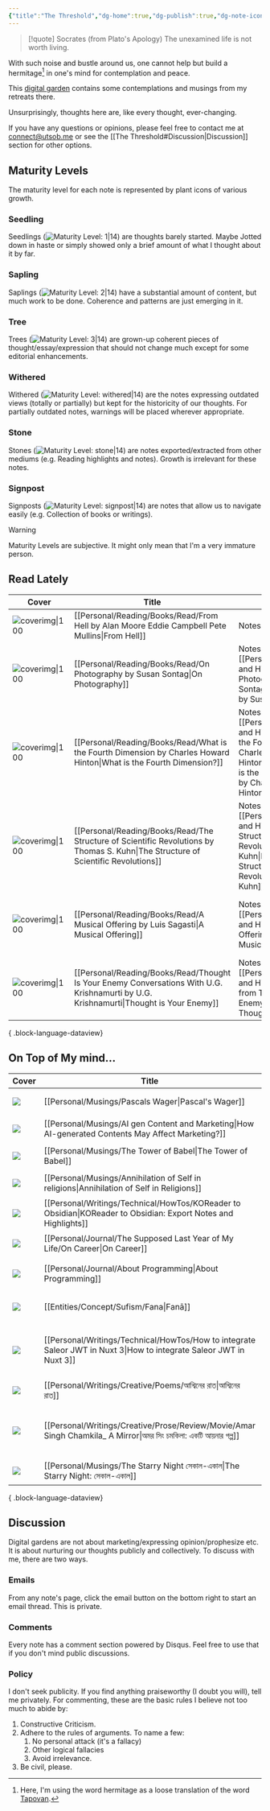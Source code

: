 ```yaml
---
{"title":"The Threshold","dg-home":true,"dg-publish":true,"dg-note-icon":"signpost","dg-pinned":true,"dg-hide-in-graph":true,"cssClasses":["cards","cards-cols-3","cards-cover","cards-cover-no-border","cards-title-hide-icons"],"dg-metatags":{"description":"Utsob's Digital Garden","og:description":"Utsob's Digital Garden"},"created":"2023-01-02T21:30:15+06:00","updated":"2024-07-02T09:47:52+06:00","permalink":"/the-threshold/","metatags":{"description":"Utsob's Digital Garden","og:description":"Utsob's Digital Garden"},"hideInGraph":true,"pinned":true,"contentClasses":"cards cards-cols-3 cards-cover cards-cover-no-border cards-title-hide-icons","tags":["gardenEntry"],"dgPassFrontmatter":true,"noteIcon":"signpost"}
---
```


> [!quote] Socrates (from Plato's Apology)
> The unexamined life is not worth living.

With such noise and bustle around us, one cannot help but build a hermitage[^1] in one's mind for contemplation and peace.

This [digital garden](https://cagrimmett.com/notes/2020/11/08/what-are-digital-gardens/) contains some contemplations and musings from my retreats there.

Unsurprisingly, thoughts here are, like every thought, ever-changing.

If you have any questions or opinions, please feel free to contact me at [connect@utsob.me](mailto:connect@utsob.me) or see the [[The Threshold#Discussion\|Discussion]] section for other options.

## Maturity Levels
The maturity level for each note is represented by plant icons of various growth.

### Seedling
Seedlings (![Maturity Level: 1|14](https://hermitage.utsob.me/img/tree-1.svg)) are thoughts barely started. Maybe Jotted down in haste or simply showed only a brief amount of what I thought about it by far.

### Sapling
Saplings (![Maturity Level: 2|14](https://hermitage.utsob.me/img/tree-2.svg)) have a substantial amount of content, but much work to be done. Coherence and patterns are just emerging in it.

### Tree
Trees (![Maturity Level: 3|14](https://hermitage.utsob.me/img/tree-3.svg)) are grown-up coherent pieces of thought/essay/expression that should not change much except for some editorial enhancements.

### Withered
Withered (![Maturity Level: withered|14](https://hermitage.utsob.me/img/withered.svg)) are the notes expressing outdated views (totally or partially) but kept for the historicity of our thoughts. For partially outdated notes, warnings will be placed wherever appropriate.

### Stone
Stones (![Maturity Level: stone|14](https://hermitage.utsob.me/img/stone.svg)) are notes exported/extracted from other mediums (e.g. Reading highlights and notes). Growth is irrelevant for these notes.

### Signpost
Signposts (![Maturity Level: signpost|14](https://hermitage.utsob.me/img/signpost.svg)) are notes that allow us to navigate easily (e.g. Collection of books or writings).

> [!Warning] 
> Maturity Levels are subjective. It might only mean that I'm a very immature person.


## Read Lately
| Cover                                                                                                                            | Title                                                                                                                                     | Notes                                                                                                                                                                              | Tags                                                                  |
| -------------------------------------------------------------------------------------------------------------------------------- | ----------------------------------------------------------------------------------------------------------------------------------------- | ---------------------------------------------------------------------------------------------------------------------------------------------------------------------------------- | --------------------------------------------------------------------- |
| ![coverimg\|100](https://images-na.ssl-images-amazon.com/images/S/compressed.photo.goodreads.com/books/1509277098i/23529.jpg)    | [[Personal/Reading/Books/Read/From Hell by Alan Moore Eddie Campbell Pete Mullins\|From Hell]]                                         | Notes: \-                                                                                                                                                                          | #book #Comics #Graphic #Novels                                        |
| ![coverimg\|100](https://images-na.ssl-images-amazon.com/images/S/compressed.photo.goodreads.com/books/1671548651i/52372.jpg)    | [[Personal/Reading/Books/Read/On Photography by Susan Sontag\|On Photography]]                                                         | Notes: [[Personal/Reading/Notes and Highlights/On Photography by Susan Sontag\|On Photography by Susan Sontag]]                                                                 | #book #Photography #art                                               |
| ![coverimg\|100](https://images-na.ssl-images-amazon.com/images/S/compressed.photo.goodreads.com/books/1677810279i/21970444.jpg) | [[Personal/Reading/Books/Read/What is the Fourth Dimension by Charles Howard Hinton\|What is the Fourth Dimension?]]                   | Notes: [[Personal/Reading/Notes and Highlights/What is the Fourth Dimension by Charles Howard Hinton\|Notes from What is the Fourth Dimension by Charles Howard Hinton]]        | #book #philosophy #physics #scientific-romance                        |
| ![coverimg\|100](https://books.google.com/books/content?id=0q_0swEACAAJ&printsec=frontcover&img=1&zoom=1&source=gbs_api)         | [[Personal/Reading/Books/Read/The Structure of Scientific Revolutions by Thomas S. Kuhn\|The Structure of Scientific Revolutions]]     | Notes: [[Personal/Reading/Notes and Highlights/The Structure of Scientific Revolutions by Thomas S Kuhn\|Notes from The Structure of Scientific Revolutions by Thomas S. Kuhn]] | #book #Science #history                                               |
| ![coverimg\|100](https://images-na.ssl-images-amazon.com/images/S/compressed.photo.goodreads.com/books/1594199883i/49008138.jpg) | [[Personal/Reading/Books/Read/A Musical Offering by Luis Sagasti\|A Musical Offering]]                                                 | Notes: [[Personal/Reading/Notes and Highlights/A Musical Offering by Luis Sagasti\|A Musical Offering]]                                                                         | #art #european #history #music #russian #western-art #wwii #bestreads |
| ![coverimg\|100](https://books.google.com/books/publisher/content/images/frontcover/PGHXld75CCAC?fife=w600-h900&source=gbs_api)  | [[Personal/Reading/Books/Read/Thought Is Your Enemy Conversations With U.G. Krishnamurti by U.G. Krishnamurti\|Thought is Your Enemy]] | Notes: [[Personal/Reading/Notes and Highlights/Notes from Thought is Your Enemy\|Notes from Thought is Your Enemy]]                                                             | #book #Biography #Autobiography #metaphysics #philosophy              |

{ .block-language-dataview}
## On Top of My mind…
| Cover                                                               | Title                                                                                                                  | Updated                                                               | Created                                                              | Tags                                                                  |
| ------------------------------------------------------------------- | ---------------------------------------------------------------------------------------------------------------------- | --------------------------------------------------------------------- | -------------------------------------------------------------------- | --------------------------------------------------------------------- |
| <img src='https://hermitage.utsob.me/img/3-cover-card.jpg'/>        | [[Personal/Musings/Pascals Wager\|Pascal's Wager]]                                                                  | <i icon-name=calendar-clock></i><small>Sept 29, 2024 12:56 pm</small> | <i icon-name=calendar-plus></i><small>Sept 29, 2024 11:08 am</small> | #religion #War                                                        |
| <img src='https://hermitage.utsob.me/img/2-cover-card.jpg'/>        | [[Personal/Musings/AI gen Content and Marketing\|How AI-generated Contents May Affect Marketing?]]                  | <i icon-name=calendar-clock></i><small>Sept 24, 2024 09:21 am</small> | <i icon-name=calendar-plus></i><small>Mar 24, 2023 11:03 am</small>  | #AI #Marketing                                                        |
| <img src='https://hermitage.utsob.me/img/3-cover-card.jpg'/>        | [[Personal/Musings/The Tower of Babel\|The Tower of Babel]]                                                         | <i icon-name=calendar-clock></i><small>Sept 16, 2024 12:24 am</small> | <i icon-name=calendar-plus></i><small>Sept 05, 2024 10:14 am</small> | #society #myth #etiology                                              |
| <img src='https://hermitage.utsob.me/img/2-cover-card.jpg'/>        | [[Personal/Musings/Annihilation of Self in religions\|Annihilation of Self in Religions]]                           | <i icon-name=calendar-clock></i><small>Sept 15, 2024 09:37 am</small> | <i icon-name=calendar-plus></i><small>Sept 03, 2024 01:56 pm</small> | #religion #spirituality                                               |
| <img src='https://hermitage.utsob.me/img/3-cover-card.jpg'/>        | [[Personal/Writings/Technical/HowTos/KOReader to Obsidian\|KOReader to Obsidian: Export Notes and Highlights]]      | <i icon-name=calendar-clock></i><small>Sept 08, 2024 03:18 pm</small> | <i icon-name=calendar-plus></i><small>Sept 10, 2023 02:38 pm</small> | #koreader #obsidian #how-to #notes-export                             |
| <img src='https://hermitage.utsob.me/img/2-cover-card.jpg'/>        | [[Personal/Journal/The Supposed Last Year of My Life/On Career\|On Career]]                                         | <i icon-name=calendar-clock></i><small>Sept 03, 2024 11:51 pm</small> | <i icon-name=calendar-plus></i><small>Aug 22, 2022 06:25 pm</small>  | #life #work #programming                                              |
| <img src='https://hermitage.utsob.me/img/withered-cover-card.jpg'/> | [[Personal/Journal/About Programming\|About Programming]]                                                           | <i icon-name=calendar-clock></i><small>Sept 03, 2024 11:46 pm</small> | <i icon-name=calendar-plus></i><small>Oct 04, 2018 07:41 am</small>  | #passion #philosophy #programming                                     |
| <img src='https://hermitage.utsob.me/img/1-cover-card.jpg'/>        | [[Entities/Concept/Sufism/Fana\|Fanā]]                                                                              | <i icon-name=calendar-clock></i><small>Sept 03, 2024 06:53 pm</small> | <i icon-name=calendar-plus></i><small>Feb 20, 2024 02:40 pm</small>  | #concept #concept/theology #concept/sufism                            |
| <img src='https://hermitage.utsob.me/img/3-cover-card.jpg'/>        | [[Personal/Writings/Technical/HowTos/How to integrate Saleor JWT in Nuxt 3\|How to integrate Saleor JWT in Nuxt 3]] | <i icon-name=calendar-clock></i><small>Jun 24, 2024 03:42 pm</small>  | <i icon-name=calendar-plus></i><small>Apr 29, 2024 10:26 am</small>  | #technical #how-to #nuxt3 #nuxt #apollo #graphql #saleor #jwt #django |
| <img src='https://hermitage.utsob.me/img/3-cover-card.jpg'/>        | [[Personal/Writings/Creative/Poems/আশ্বিনের রাত\|আশ্বিনের রাত]]                                                     | <i icon-name=calendar-clock></i><small>May 27, 2024 01:21 am</small>  | <i icon-name=calendar-plus></i><small>Aug 13, 2020 08:04 pm</small>  |                                                                       |
| <img src='https://hermitage.utsob.me/img/3-cover-card.jpg'/>        | [[Personal/Writings/Creative/Prose/Review/Movie/Amar Singh Chamkila_ A Mirror\|অমর সিং চমকিলা: একটি আয়নার গল্প]]   | <i icon-name=calendar-clock></i><small>May 17, 2024 04:41 pm</small>  | <i icon-name=calendar-plus></i><small>May 10, 2024 11:04 pm</small>  | #movie-review #amar-singh-chamkila #imtiaz-ali #art #music #biopic    |
| <img src='https://hermitage.utsob.me/img/3-cover-card.jpg'/>        | [[Personal/Musings/The Starry Night সেকাল-একাল\|The Starry Night: সেকাল-একাল]]                                      | <i icon-name=calendar-clock></i><small>Apr 15, 2024 12:07 am</small>  | <i icon-name=calendar-plus></i><small>Aug 13, 2020 09:37 pm</small>  | #art #criticism                                                       |

{ .block-language-dataview}
## Discussion
Digital gardens are not about marketing/expressing opinion/prophesize etc. It is about nurturing our thoughts publicly and collectively. To discuss with me, there are two ways.

### Emails
From any note's page, click the email button on the bottom right to start an email thread. This is private.

### Comments
Every note has a comment section powered by Disqus. Feel free to use that if you don't mind public discussions.

### Policy
I don't seek publicity. If you find anything praiseworthy (I doubt you will), tell me privately. For commenting, these are the basic rules I believe not too much to abide by:
1. Constructive Criticism.
2. Adhere to the rules of arguments. To name a few:
    1. No personal attack (it's a fallacy)
    2. Other logical fallacies
    3. Avoid irrelevance.
3. Be civil, please.

[^1]: Here, I'm using the word hermitage as a loose translation of the word [Tapovan](https://en.wikipedia.org/wiki/Tapovan).